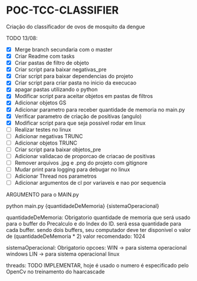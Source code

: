 # POC-TCC-CLASSIFIER
Criação do classificador de ovos de mosquito da dengue

TODO 13/08:

- [X] Merge branch secundaria com o master
- [X] Criar Readme com tasks
- [X] Criar pastas de filtro de objeto  
- [X] Criar script para baixar negativas_pre  
- [X] Criar script para baixar dependencias do projeto  
- [X] Criar script para criar pasta no inicio da execucao
- [X] apagar pastas utilizando o python
- [X] Modificar script para aceitar objetos em pastas de filtros  
- [X] Adicionar objetos GS  
- [X] Adicionar parametro para receber quantidade de memoria no main.py
- [X] Verificar parametro de criação de positivas (angulo)
- [X] Modificar script para que seja possivel rodar em linux 
- [ ] Realizar testes no linux
- [ ] Adicionar negativas TRUNC  
- [ ] Adicionar objetos TRUNC  
- [ ] Criar script para baixar objetos_pre  
- [ ] Adicionar validacao de proporcao de criacao de positivas  
- [ ] Remover arquivos .jpg e .png do projeto com gitignore  
- [ ] Mudar print para logging para debugar no linux
- [ ] Adicionar Thread nos parametros
- [ ] Adicionar argumentos de cl por variaveis e nao por sequencia

ARGUMENTO para o MAIN.py

python main.py {quantidadeDeMemoria} {sistemaOperacional}

quantidadeDeMemoria:
    Obrigatorio
    quantidade de memoria que será usado para o buffer do Precalculo e do Index do ID.
    será essa quantidade para cada buffer.
    sendo dois buffers, seu computador deve ter disponivel o valor de (quantidadeDeMemoria * 2)
    valor recomendado: 1024

sistemaOperacional:
    Obrigatorio
    opcoes:
        WIN -> para sistema operacional windows
        LIN -> para sistema operacional linux

threads: TODO
    IMPLEMENTAR, hoje é usado o numero é especificado pelo OpenCv no treinamento do haarcascade
